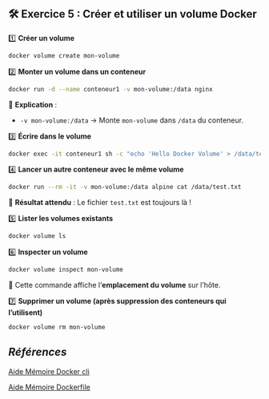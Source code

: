 ## **🛠 Exercice 5 : Créer et utiliser un volume Docker**


1️⃣ **Créer un volume**
```sh
docker volume create mon-volume
```
2️⃣ **Monter un volume dans un conteneur**
```sh
docker run -d --name conteneur1 -v mon-volume:/data nginx
```
📌 **Explication** :
- `-v mon-volume:/data` → Monte `mon-volume` dans `/data` du conteneur.

3️⃣ **Écrire dans le volume**
```sh
docker exec -it conteneur1 sh -c "echo 'Hello Docker Volume' > /data/test.txt"
```
4️⃣ **Lancer un autre conteneur avec le même volume**
```sh
docker run --rm -it -v mon-volume:/data alpine cat /data/test.txt
```
📌 **Résultat attendu** : Le fichier `test.txt` est toujours là !

5️⃣ **Lister les volumes existants**
```sh
docker volume ls
```

6️⃣ **Inspecter un volume**
```sh
docker volume inspect mon-volume
```
📌 Cette commande affiche l’**emplacement du volume** sur l’hôte.

7️⃣ **Supprimer un volume (après suppression des conteneurs qui l’utilisent)**
```sh
docker volume rm mon-volume
```

## *Références*

[Aide Mémoire Docker cli](https://github.com/ycyr/formations/blob/main/docker/aide-memoire/docker-cli-cheatsheet.md)

[Aide Mémoire Dockerfile](https://github.com/ycyr/formations/blob/main/docker/aide-memoire/dockerfile-cheatsheet.md)
